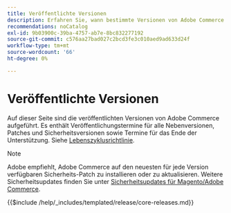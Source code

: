 ```yaml
---
title: Veröffentlichte Versionen
description: Erfahren Sie, wann bestimmte Versionen von Adobe Commerce veröffentlicht wurden.
recommendations: noCatalog
exl-id: 9b03900c-39ba-4757-ab7e-8bc832277192
source-git-commit: c576aa27bad027c2bcd3fe3c010aed9ad633d24f
workflow-type: tm+mt
source-wordcount: '66'
ht-degree: 0%

---
```


# Veröffentlichte Versionen

Auf dieser Seite sind die veröffentlichten Versionen von Adobe Commerce aufgeführt. Es enthält Veröffentlichungstermine für alle Nebenversionen, Patches und Sicherheitsversionen sowie Termine für das Ende der Unterstützung. Siehe [Lebenszyklusrichtlinie](lifecycle-policy.md).

>[!NOTE]
>
>Adobe empfiehlt, Adobe Commerce auf den neuesten für jede Version verfügbaren Sicherheits-Patch zu installieren oder zu aktualisieren.
>Weitere Sicherheitsupdates finden Sie unter [Sicherheitsupdates für Magento/Adobe Commerce](https://helpx.adobe.com/security/products/magento.html).

{{$include /help/_includes/templated/release/core-releases.md}}
